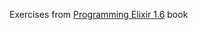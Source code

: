 Exercises from [Programming Elixir 1.6](https://pragprog.com/book/elixir16/programming-elixir-1-6) book
